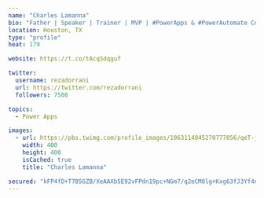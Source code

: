 ```yaml
---
name: "Charles Lamanna"
bio: "Father | Speaker | Trainer | MVP | #PowerApps & #PowerAutomate Community Super User | YouTuber Right-pointing triangle http://youtube.com/c/rezadorrani | Learn - Share - Clockwise rightwards and leftwards open circle arrows"
location: Houston, TX
type: "profile"
heat: 179

website: https://t.co/tAcqSdqguf

twitter:
  username: rezadorrani
  url: https://twitter.com/rezadorrani
  followers: 7508

topics:
  - Power Apps

images:
  - url: https://pbs.twimg.com/profile_images/1063114045270777856/qeT-jpWr_400x400.jpg
    width: 400
    height: 400
    isCached: true
    title: "Charles Lamanna"

secured: "kFP4fD+T7B5GZB/XeAAXb5E92vFPdn19pc+NGm7/q2eCM8lg+Kxg63fJ3Yf4nuTA2UrHrc4jrvRHrO5JDLZDcQwswtvXR/Sj47xUHjwIIvDveE9E3cNRtGmFbFOH0GgI8+IOsA6BvioDus/qHP5WR1itawvA7K6koHYrd+lZvzH008wAEeEqyJ7kKPTEyK7AF/IrTYmv10MO6vCb5o7/7EcvizMkHKyyoq09Zc0Q/hxRjl94I6HFbZXr1gl1YLdyWnbZLh8G3Gle+kOENVdSl5N8X8MZ0o0pv1dxPuJZC2l0KfD8gV+mZXFO6fOUAMy03ZgjgFtcqph/lNLNo0Ij2QTF5UWPizhZQq5NynYohgoZjvr8NHzMbHf11wQCQqDZedZWelQkJGIUw6Aw28fGby3KWsOWNpRggTpHhsbD5vk=;XqTX4MHqh5puuiW91AZMoQ=="
---
```


